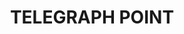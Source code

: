 ---
lastmod: '2025-04-06T06:05:20+00:00'
latitude: -30.816097
layout: suburb
longitude: 152.831369
postcode: '2441'
state: NSW
title: TELEGRAPH POINT
url: /nsw/telegraph-point/
---
